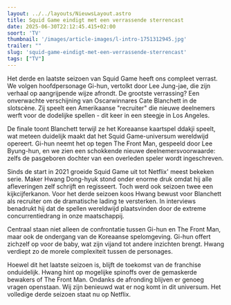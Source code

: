 ```yaml
---
layout: ../../layouts/NieuwsLayout.astro
title: Squid Game eindigt met een verrassende sterrencast
date: 2025-06-30T22:12:45.415+02:00
soort: 'TV'
thumbnail: '/images/article-images/l-intro-1751312945.jpg'
trailer: ""
slug: 'squid-game-eindigt-met-een-verrassende-sterrencast'
tags: ["TV"]
---
```


Het derde en laatste seizoen van Squid Game heeft ons compleet verrast. We
volgen hoofdpersonage Gi-hun, vertolkt door Lee Jung-jae, die zijn verhaal op
aangrijpende wijze afrondt. De grootste verrassing? Een onverwachte verschijning
van Oscarwinnares Cate Blanchett in de slotscène. Zij speelt een Amerikaanse
"recruiter" die nieuwe deelnemers werft voor de dodelijke spellen - dit keer in
een steegje in Los Angeles.

De finale toont Blanchett terwijl ze het Koreaanse kaartspel ddakji speelt, wat
meteen duidelijk maakt dat het Squid Game-universum wereldwijd opereert. Gi-hun
neemt het op tegen The Front Man, gespeeld door Lee Byung-hun, en we zien een
schokkende nieuwe deelnemersvoorwaarde: zelfs de pasgeboren dochter van een
overleden speler wordt ingeschreven.

Sinds de start in 2021 groeide Squid Game uit tot Netflix' meest bekeken serie.
Maker Hwang Dong-hyuk stond onder enorme druk omdat hij alle afleveringen zelf
schrijft en regisseert. Toch werd ook seizoen twee een kijkcijferkanon. Voor het
derde seizoen koos Hwang bewust voor Blanchett als recruiter om de dramatische
lading te versterken. In interviews benadrukt hij dat de spellen wereldwijd
plaatsvinden door de extreme concurrentiedrang in onze maatschappij.

Centraal staan niet alleen de confrontatie tussen Gi-hun en The Front Man, maar
ook de ondergang van de Koreaanse spelomgeving. Gi-hun offert zichzelf op voor
de baby, wat zijn vijand tot andere inzichten brengt. Hwang verdiept zo de
morele complexiteit tussen de personages.

Hoewel dit het laatste seizoen is, blijft de toekomst van de franchise
onduidelijk. Hwang hint op mogelijke spinoffs over de gemaskerde bewakers of The
Front Man. Ondanks de afronding blijven er genoeg vragen openstaan. Wij zijn
benieuwd wat er nog komt in dit universum. Het volledige derde seizoen staat nu
op Netflix.